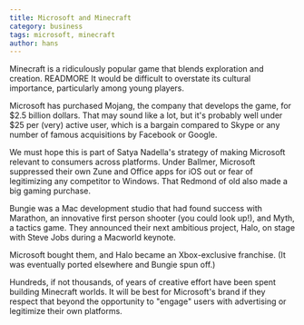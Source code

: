 ```yaml
---
title: Microsoft and Minecraft
category: business
tags: microsoft, minecraft
author: hans
---
```


Minecraft is a ridiculously popular game that blends exploration and creation. READMORE It would be difficult to overstate its cultural importance, particularly among young players.

Microsoft has purchased Mojang, the company that develops the game, for $2.5 billion dollars. That may sound like a lot, but it's probably well under $25 per (very) active user, which is a bargain compared to Skype or any number of famous acquisitions by Facebook or Google.

We must hope this is part of Satya Nadella's strategy of making Microsoft relevant to consumers across platforms. Under Ballmer, Microsoft suppressed their own Zune and Office apps for iOS out or fear of legitimizing any competitor to Windows. That Redmond of old also made a big gaming purchase.

Bungie was a Mac development studio that had found success with Marathon, an innovative first person shooter (you could look up!), and Myth, a tactics game. They announced their next ambitious project, Halo, on stage with Steve Jobs during a Macworld keynote.

Microsoft bought them, and Halo became an Xbox-exclusive franchise. (It was eventually ported elsewhere and Bungie spun off.)

Hundreds, if not thousands, of years of creative effort have been spent building Minecraft worlds. It will be best for Microsoft's brand if they respect that beyond the opportunity to "engage" users with advertising or legitimize their own platforms.
